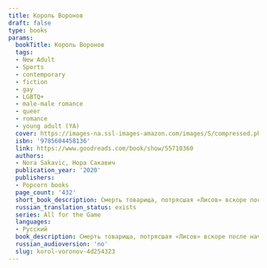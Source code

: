 ```yaml
---
title: Король Воронов
draft: false
type: books
params:
  bookTitle: Король Воронов
  tags:
  - New Adult
  - Sports
  - contemporary
  - fiction
  - gay
  - LGBTQ+
  - male-male romance
  - queer
  - romance
  - young adult (YA)
  cover: https://images-na.ssl-images-amazon.com/images/S/compressed.photo.goodreads.com/books/1603031459i/55710360.jpg
  isbn: '9785604458136'
  link: https://www.goodreads.com/book/show/55710360
  authors:
  - Nora Sakavic, Нора Сакавич
  publication_year: '2020'
  publishers:
  - Popcorn books
  page_count: '432'
  short_book_description: Смерть товарища, потрясшая «Лисов» вскоре после начала игрового сезона, помогает команде наконец сплотиться. Проблема лишь в том, что Эндрю по-прежнему ни во что не ставит старшекурсников, а без...
  russian_translation_status: exists
  series: All for the Game
  languages:
  - Русский
  book_description: Смерть товарища, потрясшая «Лисов» вскоре после начала игрового сезона, помогает команде наконец сплотиться. Проблема лишь в том, что Эндрю по-прежнему ни во что не ставит старшекурсников, а без этого победа над главным соперником «Лисов» — «Воронами» — невозможна. Единственным, кто может достучаться до Эндрю, становится Нил, только вот Эндрю никогда не делает ничего бесплатно, а Нил не доверяет никому, кроме себя. Едва контакт между ними налаживается, как на горизонте вновь появляется Рико, намеренный уничтожить новую жизнь Нила, а заодно и всю его команду.
  russian_audioversion: 'no'
  slug: korol-voronov-4d254323
---
```


